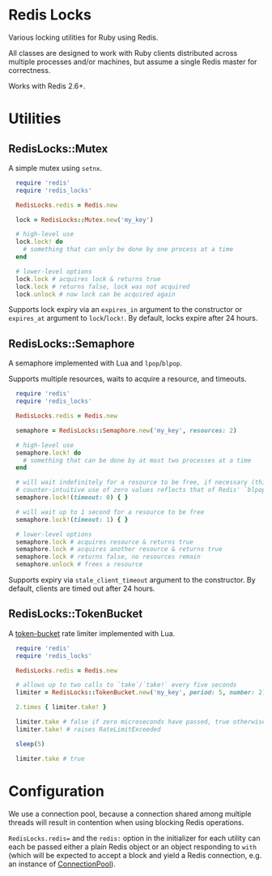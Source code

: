 # Redis Locks
Various locking utilities for Ruby using Redis.

All classes are designed to work with Ruby clients distributed across multiple
processes and/or machines, but assume a single Redis master for correctness.

Works with Redis 2.6+.

# Utilities

## RedisLocks::Mutex

A simple mutex using `setnx`.

```ruby
  require 'redis'
  require 'redis_locks'

  RedisLocks.redis = Redis.new

  lock = RedisLocks::Mutex.new('my_key')

  # high-level use
  lock.lock! do 
    # something that can only be done by one process at a time
  end

  # lower-level options
  lock.lock # acquires lock & returns true
  lock.lock # returns false, lock was not acquired
  lock.unlock # now lock can be acquired again
```

Supports lock expiry via an `expires_in` argument to the constructor or 
`expires_at` argument to `lock`/`lock!`. By default, locks expire after 24 hours.

## RedisLocks::Semaphore

A semaphore implemented with Lua and `lpop`/`blpop`. 

Supports multiple resources, waits to acquire a resource, and timeouts.

```ruby
  require 'redis'
  require 'redis_locks'

  RedisLocks.redis = Redis.new

  semaphore = RedisLocks::Semaphore.new('my_key', resources: 2)

  # high-level use
  semaphore.lock! do
    # something that can be done by at most two processes at a time
  end

  # will wait indefinitely for a resource to be free, if necessary (this
  # counter-intuitive use of zero values reflects that of Redis' `blpop`)
  semaphore.lock!(timeout: 0) { }

  # will wait up to 1 second for a resource to be free
  semaphore.lock!(timeout: 1) { }

  # lower-level options
  semaphore.lock # acquires resource & returns true
  semaphore.lock # acquires another resource & returns true
  semaphore.lock # returns false, no resources remain
  semaphore.unlock # frees a resource
```

Supports expiry via `stale_client_timeout` argument to the constructor.
By default, clients are timed out after 24 hours.

## RedisLocks::TokenBucket

A [token-bucket](https://en.wikipedia.org/wiki/Token_bucket) rate limiter implemented with Lua.

```ruby
  require 'redis'
  require 'redis_locks'

  RedisLocks.redis = Redis.new

  # allows up to two calls to `take`/`take!` every five seconds
  limiter = RedisLocks::TokenBucket.new('my_key', period: 5, number: 2)

  2.times { limiter.take! }

  limiter.take # false if zero microseconds have passed, true otherwise (in which case a new token has become available)
  limiter.take! # raises RateLimitExceeded

  sleep(5)

  limiter.take # true
```

# Configuration

We use a connection pool, because a connection shared among multiple threads
will result in contention when using blocking Redis operations.

`RedisLocks.redis=` and the `redis:` option in the initializer for each utility
can each be passed either a plain Redis object or an object responding to `with`
(which will be expected to accept a block and yield a Redis connection, e.g.
an instance of [ConnectionPool](https://github.com/mperham/connection_pool)).

